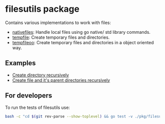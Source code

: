 # filesutils package

Contains various implementations to work with files:
* [nativefiles](./nativefiles/): Handle local files using go native/ std library commands.
* [tempfile](./tempfiles/): Create temporary files and directories.
* [tempfileoo](./tempfilesoo/): Create temporary files and directories in a object oriented way.

## Examples

* [Create directory recursively](./nativefiles/Example_CreateDirectoryRecursively_test.go)
* [Create file and it's parent directories recursively](./nativefiles/Example_CreateFileRecursively_test.go)

## For developers

To run the tests of filesutils use:
```bash
bash -c "cd $(git rev-parse --show-toplevel) && go test -v ./pkg/filesutils/..."
```

